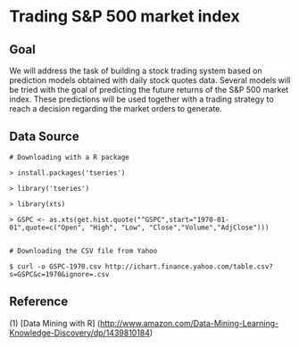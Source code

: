 # Trading S&P 500 market index


## Goal

We will address the task of building a stock trading system based on prediction models obtained with daily stock quotes data. 
Several models will be tried with the goal of predicting the future returns of the S&P 500 market index. These predictions will 
be used together with a trading strategy to reach a decision regarding the market orders to generate.


## Data Source

~~~
# Downloading with a R package

> install.packages('tseries')

> library('tseries')

> library(xts)

> GSPC <- as.xts(get.hist.quote("^GSPC",start="1970-01-01",quote=c("Open", "High", "Low", "Close","Volume","AdjClose")))


# Downloading the CSV file from Yahoo

$ curl -o GSPC-1970.csv http://ichart.finance.yahoo.com/table.csv?s=GSPC&c=1970&ignore=.csv
~~~


## Reference

(1) [Data Mining with R] (http://www.amazon.com/Data-Mining-Learning-Knowledge-Discovery/dp/1439810184)
